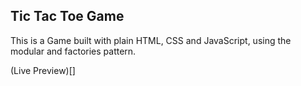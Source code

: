 ## Tic Tac Toe Game

This is a Game built with plain HTML, CSS and JavaScript, using the modular and factories pattern.

(Live Preview)[]
